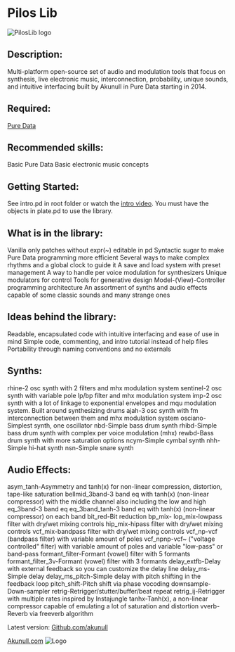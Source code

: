 # Pilos Lib
![PilosLib logo](https://akunull.com/pilosliblogo.jpeg)

## Description:
Multi-platform open-source set of audio and modulation tools that focus on synthesis, live electronic music, interconnection, probability, unique sounds, and intuitive interfacing built by Akunull in Pure Data starting in 2014.

## Required:
[Pure Data](https://puredata.info)

## Recommended skills:
Basic Pure Data
Basic electronic music concepts

## Getting Started:
See intro.pd in root folder or watch the [intro video](https://www.youtube.com/watch?v=Mv9c8uUxwkk). You must have the objects in plate.pd to use the library.

## What is in the library:
Vanilla only patches without expr(~) editable in pd
Syntactic sugar to make Pure Data programming more efficient
Several ways to make complex rhythms and a global clock to guide it
A save and load system with preset management
A way to handle per voice modulation for synthesizers
Unique modulators for control
Tools for generative design
Model-(View)-Controller programming architecture
An assortment of synths and audio effects capable of some classic sounds and many strange ones

## Ideas behind the library:
Readable, encapsulated code with intuitive interfacing and ease of use in mind
Simple code, commenting, and intro tutorial instead of help files
Portability through naming conventions and no externals

## Synths:
rhine-2 osc synth with 2 filters and mhx modulation system
sentinel-2 osc synth with variable pole lp/bp filter and mhx modulation system
imp-2 osc synth with a lot of linkage to exponential envelopes and mqu modulation system. Built around synthesizing drums
ajah-3 osc synth with fm interconnection between them and mhx modulation system
osciano-Simplest synth, one oscillator
nbd-Simple bass drum synth
rhibd-Simple bass drum synth with complex per voice modulation (mhx)
rewbd-Bass drum synth with more saturation options
ncym-Simple cymbal synth
nhh-Simple hi-hat synth
nsn-Simple snare synth

## Audio Effects:
asym_tanh-Asymmetry and tanh(x) for non-linear compression, distortion, tape-like saturation
bellmid_3band-3 band eq with tanh(x) (non-linear compressor) with the middle channel also including the low and high
eq_3band-3 band eq
eq_3band_tanh-3 band eq with tanh(x) (non-linear compressor) on each band
bit_red-Bit reduction
bp_mix-
lop_mix-lowpass filter with dry/wet mixing controls
hip_mix-hipass filter with dry/wet mixing controls
vcf_mix-bandpass filter with dry/wet mixing controls
vcf_np-vcf (bandpass filter) with variable amount of poles
vcf_npnp-vcf~ ("voltage controlled" filter) with variable amount of poles and variable "low-pass" or band-pass
formant_filter-Formant (vowel) filter with 5 formants
formant_filter_3v-Formant (vowel) filter with 3 formants
delay_extfb-Delay with external feedback so you can customize the delay line
delay_ms-Simple delay
delay_ms_pitch-Simple delay with pitch shifting in the feedback loop
pitch_shift-Pitch shift via phase vocoding
downsample-Down-sampler
retrig-Retrigger/stutter/buffer/beat repeat
retrig_ij-Retrigger with multiple rates inspired by Instajungle
tanhx-Tanh(x), a non-linear compressor capable of emulating a lot of saturation and distortion
vverb-Reverb via freeverb algorithm

Latest version: [Github.com/akunull](https://github.com/akunull)

[Akunull.com](https://Akunull.com)
![Logo](https://akunull.com/akunulllogo.jpeg)